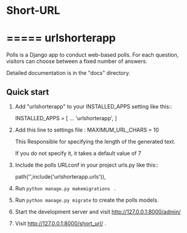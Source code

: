 # Short-URL

=====
urlshorterapp
=====

Polls is a Django app to conduct web-based polls. For each question,
visitors can choose between a fixed number of answers.

Detailed documentation is in the "docs" directory.

Quick start
-----------

1. Add "urlshorterapp" to your INSTALLED_APPS setting like this::

    INSTALLED_APPS = [
        ...
        'urlshorterapp',
    ]
2. Add   this line to settings file  :     MAXIMUM_URL_CHARS = 10 

	 This Responsible for specifying the length of the generated text.

	 If you do not specify it, it takes a default value of 7   

3. Include the polls URLconf in your project urls.py like this::

    path('',include('urlshorterapp.urls')),

3. Run ``python manage.py makemigrations `` .

3. Run ``python manage.py migrate`` to create the polls models.

4. Start the development server and visit http://127.0.0.1:8000/admin/
   
5. Visit http://127.0.0.1:8000/short_url/  .
